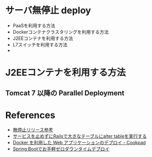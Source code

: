 サーバ無停止 deploy
=================

* PaaSを利用する方法
* Dockerコンテナクラスタリングを利用する方法
* J2EEコンテナを利用する方法
* L7スイッチを利用する方法
* 


# J2EEコンテナを利用する方法

## Tomcat 7 以降の Parallel Deployment




# References

+ [無停止リリース参考](http://qiita.com/mo12ino/items/211f0ef10a58633d21cf)
+ [サービスを止めずにRailsで大きなテーブルにalter tableを実行する](http://qiita.com/yuku_t/items/8ff24f99301f7f0dd65b)
+ [Docker を利用した Web アプリケーションのデプロイ - Cookpad](http://techlife.cookpad.com/entry/2015/04/20/134758)
+ [Spring Bootでお手軽ゼロダウンタイムデプロイ](https://blog.afnf.net/blog/78)
